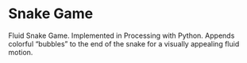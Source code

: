 # Snake Game
Fluid Snake Game. Implemented in Processing with Python.
Appends colorful “bubbles” to the end of the snake for a visually appealing fluid motion.
